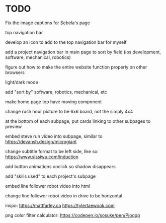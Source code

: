 # TODO

Fix the image captions for Sebela's page

top navigation bar

develop an icon to add to the top navigation bar for myself

add a project navigation bar in main page to sort by field (ios development, software, mechanical, robotics)

figure out how to make the entire website function properly on other browsers

light/dark mode

add "sort by" software, robotics, mechanical, etc

make home page top have moving component

change rush hour picture to be 6x6 board, not the simply 4x4

at the bottom of each subpage, put cards linking to other subpages to preview

embed steve run video into subpage, similar to https://devansh.design/microgiant

change subtitle format to be left side, like so: https://www.sissiwu.com/induction

add button animations onclick so shadow disappears

add "skills used" to each project's subpage

embed line follower robot video into html

change line follower robot video in drive to be horizontal


inspo:
https://mattfarley.ca
https://tylertaewook.com

png color filter calculator: https://codepen.io/sosuke/pen/Pjoqqp
